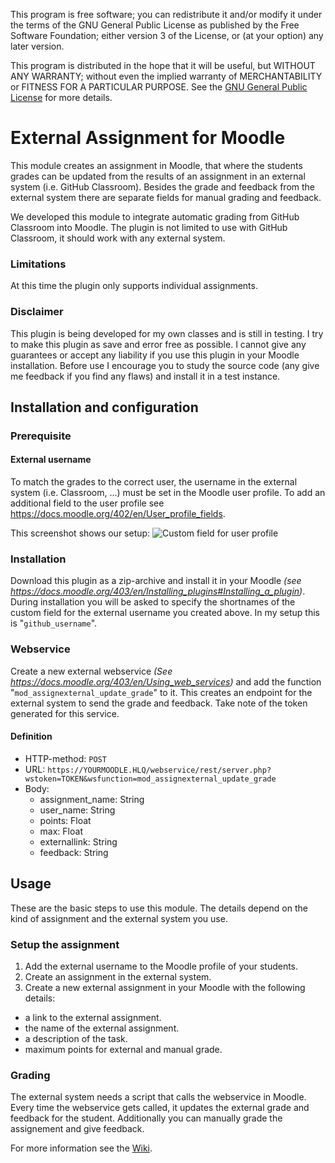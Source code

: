 This program is free software; you can redistribute it and/or modify it under the terms of the GNU General Public License as published by the Free Software Foundation; either version 3 of the License, or (at your option) any later version.

This program is distributed in the hope that it will be useful, but WITHOUT ANY WARRANTY; without even the implied warranty of MERCHANTABILITY or FITNESS FOR A PARTICULAR PURPOSE. See the [GNU General Public License](https://www.gnu.org/licenses/gpl-3.0.en.html) for more details.

# External Assignment for Moodle

This module creates an assignment in Moodle, that where the students grades can be updated  from the results of an assignment in an external system (i.e. GitHub Classroom). Besides the grade and feedback from the external system there are separate fields for manual grading and feedback.

We developed this module to integrate automatic grading from GitHub Classroom into Moodle.
The plugin is not limited to use with GitHub Classroom, it should work with any external system.
### Limitations
At this time the plugin only supports individual assignments.
### Disclaimer
This plugin is being developed for my own classes and is still in testing. I try to make this plugin as save and error free as possible. I cannot give any guarantees or accept any liability if you use this plugin in your Moodle installation. Before use I encourage you to study the source code (any give me feedback if you find any flaws) and install it in a test instance.
## Installation and configuration
### Prerequisite
#### External username
To match the grades to the correct user, the username in the external system (i.e. Classroom, ...) must be set in the Moodle user profile. To add an additional field to the user profile see https://docs.moodle.org/402/en/User_profile_fields.

This screenshot shows our setup:
![Custom field for user profile](https://it.bzz.ch/wikiV2/_media/howto/git/grading/classroom_moodle_userprofile.png)

### Installation
Download this plugin as a zip-archive and install it in your Moodle *(see https://docs.moodle.org/403/en/Installing_plugins#Installing_a_plugin)*. During installation you will be asked to specify the shortnames of the custom field for the external username you created above. In my setup this is "`github_username`".

### Webservice

Create a new external webservice *(See https://docs.moodle.org/403/en/Using_web_services)* and add the function "`mod_assignexternal_update_grade`" to it. This creates an endpoint for the external system to send the grade and feedback. Take note of the token generated for this service.
#### Definition
- HTTP-method: `POST`
- URL: `https://YOURMOODLE.HLQ/webservice/rest/server.php?wstoken=TOKEN&wsfunction=mod_assignexternal_update_grade`
- Body:
    - assignment_name: String
    - user_name: String
    - points: Float
    - max: Float
    - externallink: String
    - feedback: String

## Usage
These are the basic steps to use this module. The details depend on the kind of assignment and the external system you use.

### Setup the assignment
1. Add the external username to the Moodle profile of your students.
2. Create an assignment in the external system.
3. Create a new external assignment in your Moodle with the following details:
  - a link to the external assignment.
  - the name of the external assignment.
  - a description of the task.
  - maximum points for external and manual grade.

### Grading
The external system needs a script that calls the webservice in Moodle. Every time the webservice gets called, it updates the external grade and feedback for the student.
Additionally you can manually grade the assignement and give feedback.


For more information see the [Wiki](../../wiki).

